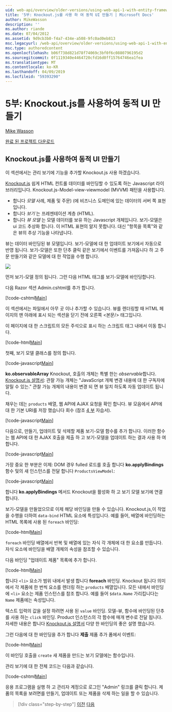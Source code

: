```yaml
---
uid: web-api/overview/older-versions/using-web-api-1-with-entity-framework-5/using-web-api-with-entity-framework-part-5
title: '5부: Knockout.js를 사용 하 여 동적 UI 만들기 | Microsoft Docs'
author: MikeWasson
description: ''
ms.author: riande
ms.date: 07/04/2012
ms.assetid: 9d9cb3b0-f4a7-434e-a508-9fc0ad0eb813
msc.legacyurl: /web-api/overview/older-versions/using-web-api-1-with-entity-framework-5/using-web-api-with-entity-framework-part-5
msc.type: authoredcontent
ms.openlocfilehash: b06f738d821d78f74069c3bf0f6c0880796195d2
ms.sourcegitcommit: 0f1119340e4464720cfd16d0ff15764746ea1fea
ms.translationtype: MT
ms.contentlocale: ko-KR
ms.lasthandoff: 04/09/2019
ms.locfileid: "59393290"
---
```

# <a name="part-5-creating-a-dynamic-ui-with-knockoutjs"></a>5부: Knockout.js를 사용하여 동적 UI 만들기

[Mike Wasson](https://github.com/MikeWasson)

[완료 된 프로젝트 다운로드](http://code.msdn.microsoft.com/ASP-NET-Web-API-with-afa30545)

## <a name="creating-a-dynamic-ui-with-knockoutjs"></a>Knockout.js를 사용하여 동적 UI 만들기

이 섹션에서는 관리 보기에 기능을 추가할 Knockout.js 사용 하겠습니다.

[Knockout.js](http://knockoutjs.com/) 쉽게 HTML 컨트롤 데이터를 바인딩할 수 있도록 하는 Javascript 라이브러리입니다. Knockout.js-Model-view-viewmodel (MVVM) 패턴을 사용합니다.

- 합니다 *모델* 사례, 제품 및 주문) (에 비즈니스 도메인에 있는 데이터의 서버 쪽 표현입니다.
- 합니다 *보기* 는 프레젠테이션 계층 (HTML).
- 합니다 *뷰 모델* 는 모델 데이터를 보유 하는 Javascript 개체입니다. 보기-모델은 ui 코드 추상화 합니다. 이 HTML 표현의 알지 못합니다. 대신 "항목을 목록"와 같은 뷰의 추상 기능을 나타냅니다.

뷰는 데이터 바인딩된 뷰 모델입니다. 보기-모델에 대 한 업데이트 보기에서 자동으로 반영 됩니다. 보기-모델은 또한 단추 클릭 같은 보기에서 이벤트를 가져옵니다 하 고 주문 만들기와 같은 모델에 대 한 작업을 수행 합니다.

![](using-web-api-with-entity-framework-part-5/_static/image1.png)

먼저 보기-모델 정의 됩니다. 그런 다음 HTML 태그를 보기-모델에 바인딩합니다.

다음 Razor 섹션 Admin.cshtml를 추가 합니다.

[!code-cshtml[Main](using-web-api-with-entity-framework-part-5/samples/sample1.cshtml)]

이 섹션에서는 파일에서 아무 곳 이나 추가할 수 있습니다. 뷰를 렌더링할 때 HTML 페이지의 맨 아래에 표시 되는 섹션을 닫기 전에 오른쪽 &lt;본문/&gt; 태그입니다.

이 페이지에 대 한 스크립트의 모든 주석으로 표시 하는 스크립트 태그 내에서 이동 합니다.

[!code-html[Main](using-web-api-with-entity-framework-part-5/samples/sample2.html)]

첫째, 보기 모델 클래스를 정의 합니다.

[!code-javascript[Main](using-web-api-with-entity-framework-part-5/samples/sample3.js)]

**ko.observableArray** Knockout, 호출의 개체는 특별 한는 *observable*합니다. [Knockout.js 설명서](http://knockoutjs.com/documentation/observables.html): 관찰 가능 개체는 "JavaScript 개체 변경 내용에 대 한 구독자에 알릴 수 있는." 관찰 가능 개체의 내용이 변경 되 면 뷰 일치 하도록 자동 업데이트 됩니다.

채우는 데는 `products` 배열, 웹 API에 AJAX 요청을 확인 합니다. 뷰 모음에서 API에 대 한 기본 URI를 저장 했습니다 회수 (참조 [4 부](using-web-api-with-entity-framework-part-4.md) 자습서).

[!code-javascript[Main](using-web-api-with-entity-framework-part-5/samples/sample4.js?highlight=5)]

다음으로, 만들기, 업데이트 및 삭제할 제품 보기-모델 함수를 추가 합니다. 이러한 함수는 웹 API에 대 한 AJAX 호출을 제출 하 고 보기-모델을 업데이트 하는 결과 사용 하 여 합니다.

[!code-javascript[Main](using-web-api-with-entity-framework-part-5/samples/sample5.js?highlight=7)]

가장 중요 한 부분은 이제: DOM 경우 fulled 로드를 호출 합니다 **ko.applyBindings** 함수 및의 새 인스턴스를 전달 합니다 `ProductsViewModel`:

[!code-javascript[Main](using-web-api-with-entity-framework-part-5/samples/sample6.js)]

합니다 **ko.applyBindings** 메서드 Knockout을 활성화 하 고 보기 모델 보기에 연결 합니다.

보기-모델을 만들었으므로 이제 해당 바인딩을 만들 수 있습니다. Knockout.js,이 작업을 수행을 더하여 `data-bind` HTML 요소에 특성입니다. 예를 들어, 배열에 바인딩하는 HTML 목록에 사용 된 `foreach` 바인딩:

[!code-html[Main](using-web-api-with-entity-framework-part-5/samples/sample7.html?highlight=1)]

`foreach` 바인딩 배열에서 반복 및 배열에 있는 자식 각 개체에 대 한 요소를 만듭니다. 자식 요소에 바인딩을 배열 개체의 속성을 참조할 수 있습니다.

다음 바인딩 "업데이트 제품" 목록에 추가 합니다.

[!code-html[Main](using-web-api-with-entity-framework-part-5/samples/sample8.html)]

합니다 `<li>` 요소가 범위 내에서 발생 합니다 **foreach** 바인딩. Knockout 됩니다 의미에서 각 제품에 한 번씩 요소를 렌더링 하는 `products` 배열입니다. 모든 내에서 바인딩에 `<li>` 요소는 제품 인스턴스를 참조 합니다. 예를 들어 `$data.Name` 가리킵니다는 `Name` 제품에는 속성입니다.

텍스트 입력의 값을 설정 하려면 사용 된 `value` 바인딩. 모델-뷰, 함수에 바인딩된 단추를 사용 하는 `click` 바인딩. Product 인스턴스의 각 함수에 매개 변수로 전달 됩니다. 자세한 내용은 합니다 [Knockout.js 설명서](http://knockoutjs.com/documentation/observables.html) 다양 한 바인딩의 좋은 설명 했습니다.

그런 다음에 대 한 바인딩을 추가 합니다 **제출** 제품 추가 폼에서 이벤트:

[!code-html[Main](using-web-api-with-entity-framework-part-5/samples/sample9.html)]

이 바인딩 호출을 `create` 새 제품을 만드는 보기 모델에는 함수입니다.

관리 보기에 대 한 전체 코드는 다음과 같습니다.

[!code-cshtml[Main](using-web-api-with-entity-framework-part-5/samples/sample10.cshtml)]

응용 프로그램을 실행 하 고 관리자 계정으로 로그인 "Admin" 링크를 클릭 합니다. 제품의 목록을 보려면를 만들기, 업데이트 또는 제품을 삭제 하는 일을 할 수 있습니다.

> [!div class="step-by-step"]
> [이전](using-web-api-with-entity-framework-part-4.md)
> [다음](using-web-api-with-entity-framework-part-6.md)
